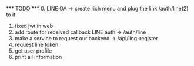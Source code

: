 *** TODO ***
0. LINE OA -> create rich menu and plug the link /auth/line(2) to it
1. fixed jwt in web
2. add route for received callback LINE auth -> /auth/line
3. make a service to request our backend -> /api/ling-register
4. request line token
5. get user profile
6. print all information